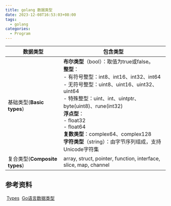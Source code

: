 ```yaml
---
title: golang 数据类型
date: 2023-12-08T16:53:03+08:00
tags:
  - golang
categories:
  - Program
---
```


| 数据类型                      | 包含类型                                                                                                                                                                                                                                                                                                    |
| ------------------------- | ------------------------------------------------------------------------------------------------------------------------------------------------------------------------------------------------------------------------------------------------------------------------------------------------------- |
| 基础类型(**Basic types**)     | **布尔类型**（bool）：取值为true或false。<br>**整型**：<br>    - 有符号整型：int8、int16、int32、int64<br>    - 无符号整型：uint8、uint16、uint32、uint64<br>    - 特殊整型：uint、int、uintptr、byte(uint8)、rune(int32)<br>**浮点型**：<br>    - float32<br>    - float64<br>**复数类型**：complex64、complex128<br>**字符类型**（string）：由字节序列组成，支持Unicode字符集 |
| 复合类型(**Composite types**) | array, struct, pointer, function, interface, slice, map, channel                                                                                                                                                                                                                                        |
## 参考资料
 [Types](https://go.dev/ref/spec#Types)
 [Go语言数据类型]( https://zhuanlan.zhihu.com/p/612665303)

